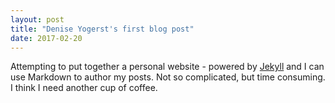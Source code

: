 ```yaml
---
layout: post
title: "Denise Yogerst's first blog post"
date: 2017-02-20
---
```


Attempting to put together a personal website - powered by [Jekyll](http://jekyllrb.com) and I can use Markdown to author my posts. Not so complicated, but time consuming. I think I need another cup of coffee.

